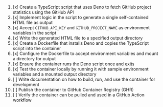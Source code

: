 1. [x] Create a TypeScript script that uses Deno to fetch GitHub project statistics using the GitHub API
2. [x] Implement logic in the script to generate a single self-contained HTML file as output
3. [x] Accept `GITHUB_API_KEY` and `GITHUB_PROJECT_NAME` as environment variables in the script
4. [x] Write the generated HTML file to a specified output directory
5. [x] Create a Dockerfile that installs Deno and copies the TypeScript script into the container
6. [x] Configure the Dockerfile to accept environment variables and mount a directory for output
7. [x] Ensure the container runs the Deno script once and exits
8. [x] Test the container locally by running it with sample environment variables and a mounted output directory
9. [ ] Write documentation on how to build, run, and use the container for development
10. [ ] Publish the container to GitHub Container Registry (GHR)
11. [ ] Verify the container can be pulled and used in a GitHub Action workflow
